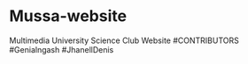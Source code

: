 # Mussa-website
Multimedia University Science Club Website
#CONTRIBUTORS
#Genialngash
#JhanellDenis

